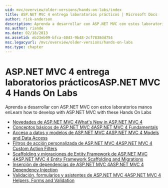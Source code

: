 ```yaml
---
uid: mvc/overview/older-versions/hands-on-labs/index
title: ASP.NET MVC 4 entrega laboratorios prácticos | Microsoft Docs
author: rick-anderson
description: Aprenda a desarrollar con ASP.NET MVC con estos laboratorios manos en
ms.author: riande
ms.date: 02/18/2013
ms.assetid: eb23eb99-bfca-4043-9b48-2cf7838dd754
msc.legacyurl: /mvc/overview/older-versions/hands-on-labs
msc.type: chapter
---
```

# <a name="aspnet-mvc-4-hands-on-labs"></a><span data-ttu-id="6b415-103">ASP.NET MVC 4 entrega laboratorios prácticos</span><span class="sxs-lookup"><span data-stu-id="6b415-103">ASP.NET MVC 4 Hands On Labs</span></span>

<span data-ttu-id="6b415-104">Aprenda a desarrollar con ASP.NET MVC con estos laboratorios manos en</span><span class="sxs-lookup"><span data-stu-id="6b415-104">Learn how to develop with ASP.NET MVC with these Hands On Labs</span></span>

- [<span data-ttu-id="6b415-105">Novedades de ASP.NET MVC 4</span><span class="sxs-lookup"><span data-stu-id="6b415-105">What's New in ASP.NET MVC 4</span></span>](whats-new-in-aspnet-mvc-4.md)
- [<span data-ttu-id="6b415-106">Conceptos básicos de ASP.NET MVC 4</span><span class="sxs-lookup"><span data-stu-id="6b415-106">ASP.NET MVC 4 Fundamentals</span></span>](aspnet-mvc-4-fundamentals.md)
- [<span data-ttu-id="6b415-107">Acceso a datos y modelos de ASP.NET MVC 4</span><span class="sxs-lookup"><span data-stu-id="6b415-107">ASP.NET MVC 4 Models and Data Access</span></span>](aspnet-mvc-4-models-and-data-access.md)
- [<span data-ttu-id="6b415-108">Filtros de acción personalizada de ASP.NET MVC 4</span><span class="sxs-lookup"><span data-stu-id="6b415-108">ASP.NET MVC 4 Custom Action Filters</span></span>](aspnet-mvc-4-custom-action-filters.md)
- [<span data-ttu-id="6b415-109">Scaffolding y migraciones de Entity Framework de ASP.NET MVC 4</span><span class="sxs-lookup"><span data-stu-id="6b415-109">ASP.NET MVC 4 Entity Framework Scaffolding and Migrations</span></span>](aspnet-mvc-4-entity-framework-scaffolding-and-migrations.md)
- [<span data-ttu-id="6b415-110">Inserción de dependencias de ASP.NET MVC 4</span><span class="sxs-lookup"><span data-stu-id="6b415-110">ASP.NET MVC 4 Dependency Injection</span></span>](aspnet-mvc-4-dependency-injection.md)
- [<span data-ttu-id="6b415-111">Validación, formularios y asistentes de ASP.NET MVC 4</span><span class="sxs-lookup"><span data-stu-id="6b415-111">ASP.NET MVC 4 Helpers, Forms and Validation</span></span>](aspnet-mvc-4-helpers-forms-and-validation.md)
